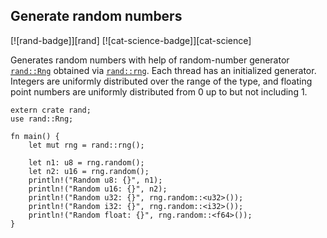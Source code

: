 ## Generate random numbers

[![rand-badge]][rand] [![cat-science-badge]][cat-science]

Generates random numbers with help of random-number
generator [`rand::Rng`] obtained via [`rand::rng`]. Each thread has an
initialized generator. Integers are uniformly distributed over the range of the
type, and floating point numbers are uniformly distributed from 0 up to but not
including 1.

```rust,edition2018
extern crate rand;
use rand::Rng;

fn main() {
    let mut rng = rand::rng();

    let n1: u8 = rng.random();
    let n2: u16 = rng.random();
    println!("Random u8: {}", n1);
    println!("Random u16: {}", n2);
    println!("Random u32: {}", rng.random::<u32>());
    println!("Random i32: {}", rng.random::<i32>());
    println!("Random float: {}", rng.random::<f64>());
}
```

[`rand::Rng`]: https://docs.rs/rand/*/rand/trait.Rng.html
[`rand::rng`]: https://docs.rs/rand/*/rand/fn.rng.html
